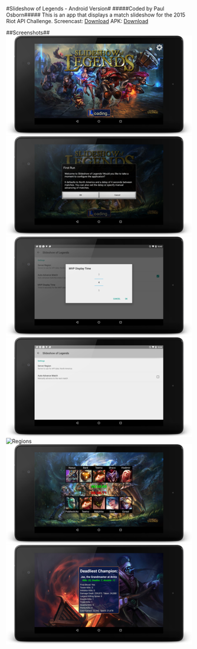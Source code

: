 #Slideshow of Legends - Android Version#
#####Coded by Paul Osborn#####
This is an app that displays a match slideshow for the 2015 Riot API Challenge.
Screencast: [Download](apk/Demo_Screencast.mp4)
APK: [Download](apk/LoLStats.apk)  
  
##Screenshots##
![Loading Screen](/screenshots/01.png?raw "Loading Screen")
![Welcome Screen](/screenshots/02.png?raw "Welcome Screen")
![MVP Delay](/screenshots/03.png?raw "MVP Delay")
![Auto Advance](/screenshots/04.png?raw "Auto Advance")
![Regions](/screenshots/05/png?raw "Regions")
![Match View](/screenshots/06.png?raw "Match View")
![MVP View](/screenshots/07.png?raw "MVP View")

